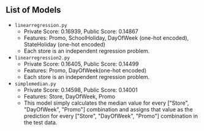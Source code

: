 ## List of Models

- `linearregression.py`
    - Private Score: 0.16939, Public Score: 0.14867
    - Features: Promo, SchoolHoliday, DayOfWeek (one-hot encoded), StateHoliday (one-hot encoded)
    - Each store is an independent regression problem.
- `linearregression2.py`
    - Private Score: 0.16405, Public Score: 0.14499
    - Features: Promo, DayOfWeek(one-hot encoded)
    - Each store is an independent regression problem.
- `simplemedian.py`
    - Private Score: 0.14598, Public Score: 0.14001
    - Features: Store, DayOfWeek, Promo
    - This model simply calculates the median value for every ["Store", "DayOfWeek", "Promo"] combination and assigns that value as the prediction for every ["Store", "DayOfWeek", "Promo"] combination in the test data.
